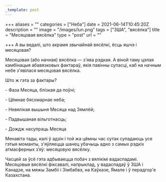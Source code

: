 ```yaml
---
_template: post
---
```





+++
aliases = ""
categories = ["Неба"]
date = 2021-06-14T10:45:20Z
description = ""
image = "/images/lun.png"
tags = ["ЗША", "вясёлка"]
title = "Месяцовая вясёлка"
type = "post"
url = ""

+++
А вы ведалі, што акрамя звычайнай вясёлкі, ёсць яшчэ і месяцовая?

Месяцовая (або начная) вясёлка — з'ява рэдкая. А віной таму цэлая камбінацыя абавязковых фактараў, якія павінны супасці, каб на начным небе з'явілася месяцовая вясёлка.

Што ж гэта за фактары?

\- Фаза Месяца, блізкая да поўні;

\- Цёмнае бясхмарнае неба;

\- Невялікая вышыня Месяца над Зямлёй;

\- Падвышаная вільготнасць;

\- Дождж насупраць Месяца

Менавіта тады, калі ў адзін і той жа цёмны час сутак супадаюць усе гэтыя моманты, з'яўляецца шанец убачыць адно з самых рэдкіх атмасферных з’яў: месяцовую вясёлку.

Часцей за ўсё гэта адбываецца побач з вялікімі вадаспадамі. Месяцовыя вясёлкі фіксавалі, напрыклад, у вадаспадаў ў ЗША і Канадзе, на мяжы Замбіі і Зімбабвэ, на Каўказе, Ямале і ў перадгор'е Казахстана.
